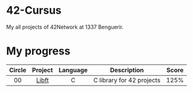 # 42-Cursus
My all projects of 42Network at 1337 Benguerir. 

# My progress
|Circle | Project | Language | Description | Score | 
|:-----:|:-------:|:--------:|:-----------:|:-----:|
|00| [Libft](https://github.com/48k483x/42_CURSUS/tree/main/libft) |     C     |      C library for 42 projects        | 125% |
